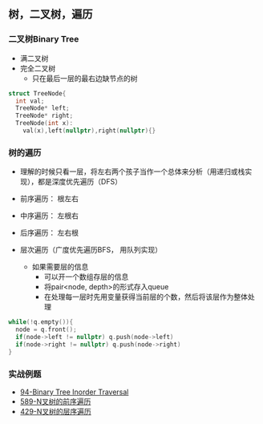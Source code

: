 ## 树，二叉树，遍历
### 二叉树Binary Tree
+ 满二叉树
+ 完全二叉树
  + 只在最后一层的最右边缺节点的树
```cpp
struct TreeNode{
  int val;
  TreeNode* left;
  TreeNode* right;
  TreeNode(int x):
    val(x),left(nullptr),right(nullptr){}
```
### 树的遍历
+ 理解的时候只看一层，将左右两个孩子当作一个总体来分析（用递归或栈实现），都是深度优先遍历（DFS）
+ 前序遍历： 根左右
+ 中序遍历： 左根右
+ 后序遍历： 左右根

+ 层次遍历（广度优先遍历BFS， 用队列实现）
  + 如果需要层的信息
    + 可以开一个数组存层的信息
    + 将pair<node, depth>的形式存入queue
    + 在处理每一层时先用变量获得当前层的个数，然后将该层作为整体处理
```cpp
while(!q.empty()){
  node = q.front();
  if(node->left != nullptr) q.push(node->left)
  if(node->right != nullptr) q.push(node->right)
}
```
### 实战例题
+ [94-Binary Tree Inorder Traversal](https://github.com/ArielLv2019/leetcode_2021_problem/blob/main/0094-binary-tree-inorder-traversal-%E4%BA%8C%E5%8F%89%E6%A0%91%E4%B8%AD%E5%BA%8F%E9%81%8D%E5%8E%86.md)
+ [589-N叉树的前序遍历](https://github.com/ArielLv2019/leetcode_2021_problem/blob/main/0589-n-ary-tree-preorder-traversal-n%E5%8F%89%E6%A0%91%E7%9A%84%E5%89%8D%E5%BA%8F%E9%81%8D%E5%8E%86.md)
+ [429-N叉树的层序遍历](https://github.com/ArielLv2019/leetcode_2021_problem/blob/main/0429-n-ary-tree-level-order-traversal-N%E5%8F%89%E6%A0%91%E7%9A%84%E5%B1%82%E5%BA%8F%E9%81%8D%E5%8E%86.md)

